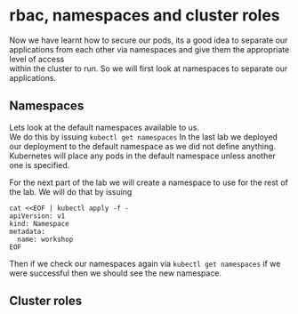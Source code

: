 # rbac, namespaces and cluster roles

Now we have learnt how to secure our pods, its a good idea to separate our applications from each other via namespaces and give them the appropriate level of access   
within the cluster to run. So we will first look at namespaces to separate our applications.

## Namespaces

Lets look at the default namespaces available to us.  
We do this by issuing `kubectl get namespaces`
In the last lab we deployed our deployment to the default namespace as we did not define anything.
Kubernetes will place any pods in the default namespace unless another one is specified.

For the next part of the lab we will create a namespace to use for the rest of the lab. We will do that by issuing  
```
cat <<EOF | kubectl apply -f -
apiVersion: v1
kind: Namespace
metadata:
  name: workshop
EOF
```

Then if we check our namespaces again via `kubectl get namespaces` if we were successful then we should see the new namespace.

## Cluster roles 
